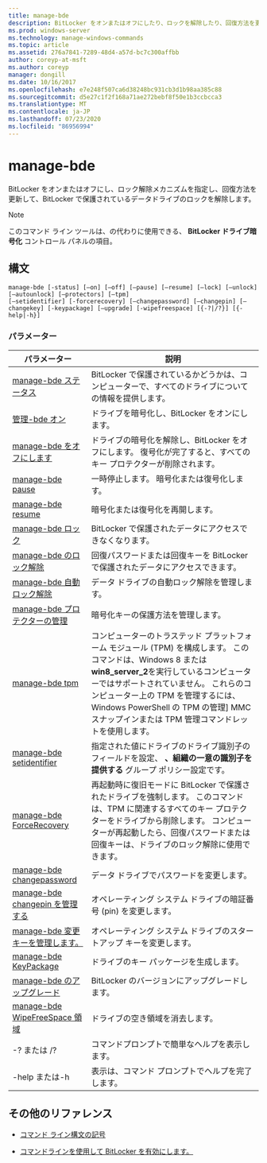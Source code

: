 ```yaml
---
title: manage-bde
description: BitLocker をオンまたはオフにしたり、ロックを解除したり、回復方法を更新したり、BitLocker で保護されているデータドライブのロックを解除したりする、manage-bde コマンドの参照記事。
ms.prod: windows-server
ms.technology: manage-windows-commands
ms.topic: article
ms.assetid: 276a7841-7289-48d4-a57d-bc7c300affbb
author: coreyp-at-msft
ms.author: coreyp
manager: dongill
ms.date: 10/16/2017
ms.openlocfilehash: e7e248f507ca6d38248bc931cb3d1b98aa385c88
ms.sourcegitcommit: d5e27c1f2f168a71ae272bebf8f50e1b3ccbcca3
ms.translationtype: MT
ms.contentlocale: ja-JP
ms.lasthandoff: 07/23/2020
ms.locfileid: "86956994"
---
```

# <a name="manage-bde"></a>manage-bde

BitLocker をオンまたはオフにし、ロック解除メカニズムを指定し、回復方法を更新して、BitLocker で保護されているデータドライブのロックを解除します。

> [!NOTE]
> このコマンド ライン ツールは、の代わりに使用できる、 **BitLocker ドライブ暗号化** コントロール パネルの項目。

## <a name="syntax"></a>構文

```
manage-bde [-status] [–on] [–off] [–pause] [–resume] [–lock] [–unlock] [–autounlock] [–protectors] [–tpm]
[–setidentifier] [-forcerecovery] [–changepassword] [–changepin] [–changekey] [-keypackage] [–upgrade] [-wipefreespace] [{-?|/?}] [{-help|-h}]
```

### <a name="parameters"></a>パラメーター

| パラメーター | 説明 |
| --------- |------------ |
| [manage-bde ステータス](manage-bde-status.md) | BitLocker で保護されているかどうかは、コンピューターで、すべてのドライブについての情報を提供します。 |
| [管理-bde オン](manage-bde-on.md) | ドライブを暗号化し、BitLocker をオンにします。 |
| [manage-bde をオフにします](manage-bde-off.md) | ドライブの暗号化を解除し、BitLocker をオフにします。 復号化が完了すると、すべてのキー プロテクターが削除されます。 |
| [manage-bde pause](manage-bde-pause.md) | 一時停止します。 暗号化または復号化します。 |
| [manage-bde resume](manage-bde-resume.md) | 暗号化または復号化を再開します。 |
| [manage-bde ロック](manage-bde-lock.md) | BitLocker で保護されたデータにアクセスできなくなります。 |
| [manage-bde のロック解除](manage-bde-unlock.md) | 回復パスワードまたは回復キーを BitLocker で保護されたデータにアクセスできます。 |
| [manage-bde 自動ロック解除](manage-bde-autounlock.md) | データ ドライブの自動ロック解除を管理します。 |
| [manage-bde プロテクターの管理](manage-bde-protectors.md) | 暗号化キーの保護方法を管理します。 |
| [manage-bde tpm](manage-bde-tpm.md) | コンピューターのトラステッド プラットフォーム モジュール (TPM) を構成します。 このコマンドは、Windows 8 または**win8_server_2**を実行しているコンピューターではサポートされていません。 これらのコンピューター上の TPM を管理するには、Windows PowerShell の TPM の管理] MMC スナップインまたは TPM 管理コマンドレットを使用します。 |
| [manage-bde setidentifier](manage-bde-setidentifier.md)   | 指定された値にドライブのドライブ識別子のフィールドを設定、 **、組織の一意の識別子を提供する** グループ ポリシー設定です。 |
| [manage-bde ForceRecovery](manage-bde-forcerecovery.md) | 再起動時に復旧モードに BitLocker で保護されたドライブを強制します。 このコマンドは、TPM に関連するすべてのキー プロテクターをドライブから削除します。 コンピューターが再起動したら、回復パスワードまたは回復キーは、ドライブのロック解除に使用できます。 |
| [manage-bde changepassword](manage-bde-changepassword.md) | データ ドライブでパスワードを変更します。 |
| [manage-bde changepin を管理する](manage-bde-changepin.md) | オペレーティング システム ドライブの暗証番号 (pin) を変更します。 |
| [manage-bde 変更キーを管理します。](manage-bde-changekey.md) | オペレーティング システム ドライブのスタートアップ キーを変更します。 |
| [manage-bde KeyPackage](manage-bde-keypackage.md) | ドライブのキー パッケージを生成します。 |
| [manage-bde のアップグレード](manage-bde-upgrade.md) | BitLocker のバージョンにアップグレードします。 |
| [manage-bde WipeFreeSpace 領域](manage-bde-wipefreespace.md) | ドライブの空き領域を消去します。 |
| -? または /? | コマンドプロンプトで簡単なヘルプを表示します。 |
| -help または-h | 表示は、コマンド プロンプトでヘルプを完了します。 |

## <a name="additional-references"></a>その他のリファレンス

- [コマンド ライン構文の記号](command-line-syntax-key.md)

- [コマンドラインを使用して BitLocker を有効にします。](/previous-versions/windows/it-pro/windows-7/dd894351(v=ws.10))
